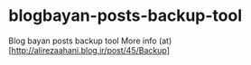 # blogbayan-posts-backup-tool
Blog bayan posts backup tool
More info (at)[http://alirezaahani.blog.ir/post/45/Backup]
